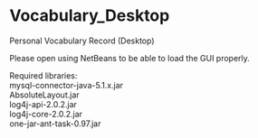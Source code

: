 Vocabulary_Desktop
==================

Personal Vocabulary Record (Desktop)

Please open using NetBeans to be able to load the GUI properly.

Required libraries:<br/>
mysql-connector-java-5.1.x.jar<br/>
AbsoluteLayout.jar<br/>
log4j-api-2.0.2.jar<br/>
log4j-core-2.0.2.jar<br/>
one-jar-ant-task-0.97.jar<br/>
